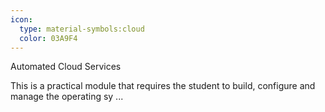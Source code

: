 ```yaml
---
icon:
  type: material-symbols:cloud
  color: 03A9F4
---
```


Automated Cloud Services

This is a practical module that requires the student to build, configure and manage the operating sy ... 
